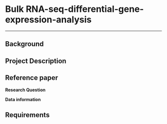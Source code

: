 # Bulk RNA-seq-differential-gene-expression-analysis
---

**Background**  
---  

**Project Description**  
---  
**Reference paper**  
---


**Research Question**


**Data information**  


**Requirements**  
---  

